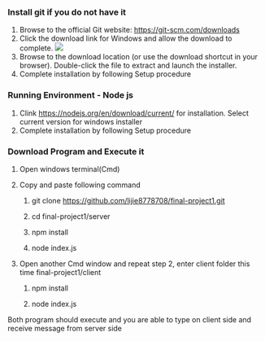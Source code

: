 ### Install git if you do not have it
1. Browse to the official Git website: https://git-scm.com/downloads
2. Click the download link for Windows and allow the download to complete.
![](https://phoenixnap.com/kb/wp-content/uploads/2019/12/download-git-for-windows.png)
3. Browse to the download location (or use the download shortcut in your browser). Double-click the file to extract and launch the installer.
4. Complete installation by following Setup procedure

### Running Environment - Node js
1. Clink https://nodejs.org/en/download/current/ for installation. Select current version for windows installer
2. Complete installation by following Setup procedure

### Download Program and Execute it
1. Open windows terminal(Cmd)
2. Copy and paste following command 
   
   1. git clone https://github.com/lijie8778708/final-project1.git
   
   2. cd final-project1/server
   
   3. npm install
   
   4. node index.js
   
3. Open another Cmd window and repeat step 2, enter client folder this time final-project1/client
   
   1. npm install
   
   2. node index.js

Both program should execute and you are able to type on client side and receive message from server side


